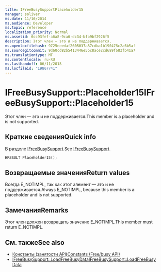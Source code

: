 ```yaml
---
title: IFreeBusySupportPlaceholder15
manager: soliver
ms.date: 11/16/2014
ms.audience: Developer
ms.topic: reference
localization_priority: Normal
ms.assetid: 6cc93fef-a6a8-9ca6-dc34-bfb9bf2926f5
description: Этот член — это и не поддерживается.
ms.openlocfilehash: 9725eeedaf2605037a87cdba1b190478c2a6b5af
ms.sourcegitcommit: 9d60cd82b5413446e5bc8ace2cd689f683fb41a7
ms.translationtype: MT
ms.contentlocale: ru-RU
ms.lasthandoff: 06/11/2018
ms.locfileid: "19807741"
---
```

# <a name="ifreebusysupportplaceholder15"></a><span data-ttu-id="d4831-103">IFreeBusySupport::Placeholder15</span><span class="sxs-lookup"><span data-stu-id="d4831-103">IFreeBusySupport::Placeholder15</span></span>

<span data-ttu-id="d4831-104">Этот член — это и не поддерживается.</span><span class="sxs-lookup"><span data-stu-id="d4831-104">This member is a placeholder and is not supported.</span></span>
  
## <a name="quick-info"></a><span data-ttu-id="d4831-105">Краткие сведения</span><span class="sxs-lookup"><span data-stu-id="d4831-105">Quick info</span></span>

<span data-ttu-id="d4831-106">В разделе [IFreeBusySupport](ifreebusysupport.md).</span><span class="sxs-lookup"><span data-stu-id="d4831-106">See [IFreeBusySupport](ifreebusysupport.md).</span></span>
  
```cpp
HRESULT Placeholder15();
```

## <a name="return-values"></a><span data-ttu-id="d4831-107">Возвращаемые значения</span><span class="sxs-lookup"><span data-stu-id="d4831-107">Return values</span></span>

<span data-ttu-id="d4831-108">Всегда E_NOTIMPL, так как этот элемент — это и не поддерживается.</span><span class="sxs-lookup"><span data-stu-id="d4831-108">Always E_NOTIMPL, because this member is a placeholder and is not supported.</span></span>
  
## <a name="remarks"></a><span data-ttu-id="d4831-109">Замечания</span><span class="sxs-lookup"><span data-stu-id="d4831-109">Remarks</span></span>

<span data-ttu-id="d4831-110">Этот член должен возвращать значение E_NOTIMPL.</span><span class="sxs-lookup"><span data-stu-id="d4831-110">This member must return E_NOTIMPL.</span></span>
  
## <a name="see-also"></a><span data-ttu-id="d4831-111">См. также</span><span class="sxs-lookup"><span data-stu-id="d4831-111">See also</span></span>

- [<span data-ttu-id="d4831-112">Константы (занятости API)</span><span class="sxs-lookup"><span data-stu-id="d4831-112">Constants (Free/busy API)</span></span>](constants-free-busy-api.md)
- [<span data-ttu-id="d4831-113">IFreeBusySupport::LoadFreeBusyData</span><span class="sxs-lookup"><span data-stu-id="d4831-113">IFreeBusySupport::LoadFreeBusyData</span></span>](ifreebusysupport-loadfreebusydata.md)

